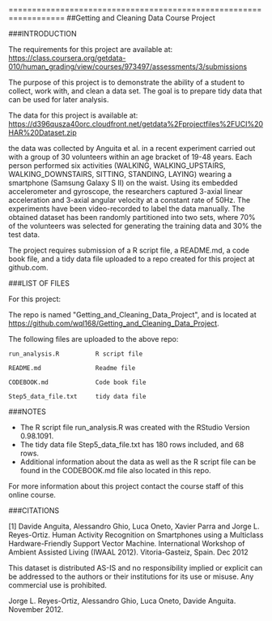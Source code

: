 ==================================================================
##Getting and Cleaning Data Course Project






###INTRODUCTION


The requirements for this project are available at: https://class.coursera.org/getdata-010/human_grading/view/courses/973497/assessments/3/submissions

The purpose of this project is to demonstrate the ability of a student to collect, work with, and clean a data set. The goal is to prepare tidy data that can be used for later analysis. 

The data for this project is available at: https://d396qusza40orc.cloudfront.net/getdata%2Fprojectfiles%2FUCI%20HAR%20Dataset.zip 

the data was collected by Anguita et al. in a recent experiment carried out with a group of 30 volunteers within an age bracket of 19-48 years. Each person performed six activities (WALKING, WALKING_UPSTAIRS, WALKING_DOWNSTAIRS, SITTING, STANDING, LAYING) wearing a smartphone (Samsung Galaxy S II) on the waist. Using its embedded accelerometer and gyroscope, the researchers captured 3-axial linear acceleration and 3-axial angular velocity at a constant rate of 50Hz. The experiments have been video-recorded to label the data manually. The obtained dataset has been randomly partitioned into two sets, where 70% of the volunteers was selected for generating the training data and 30% the test data. 

The project requires submission of a R script file, a README.md, a code book file, and a tidy data file uploaded to a repo created for this project at github.com.






###LIST OF FILES


For this project:

The repo is named "Getting_and_Cleaning_Data_Project", and is located at https://github.com/wql168/Getting_and_Cleaning_Data_Project.

The following files are uploaded to the above repo:


	run_analysis.R			R script file	

	README.md				Readme file

	CODEBOOK.md				Code book file

	Step5_data_file.txt		tidy data file



	
	
	
###NOTES 


- The R script file run_analysis.R was created with the RStudio Version 0.98.1091.
- The tidy data file Step5_data_file.txt has 180 rows included, and 68 rows.
- Additional information about the data as well as the R script file can be found in the CODEBOOK.md file also located in this repo.

For more information about this project contact the course staff of this online course.






###CITATIONS


[1] Davide Anguita, Alessandro Ghio, Luca Oneto, Xavier Parra and Jorge L. Reyes-Ortiz. Human Activity Recognition on Smartphones using a Multiclass Hardware-Friendly Support Vector Machine. International Workshop of Ambient Assisted Living (IWAAL 2012). Vitoria-Gasteiz, Spain. Dec 2012

This dataset is distributed AS-IS and no responsibility implied or explicit can be addressed to the authors or their institutions for its use or misuse. Any commercial use is prohibited.

Jorge L. Reyes-Ortiz, Alessandro Ghio, Luca Oneto, Davide Anguita. November 2012.

